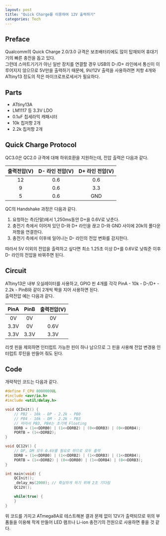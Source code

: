 ```yaml
---
layout: post
title: "Quick Charge를 이용하여 12V 출력하기"
categories: Tech
---
```


## Preface

Qualcomm의 Quick Charge 2.0/3.0 규격은 보조배터리에도 많이 탑재되어 휴대기기의 빠른 충전을 돕고 있다.  
그런데 스마트기기가 아닌 일반 장치를 연결할 경우 USB의 D-/D+ 라인에서 통신이 이루어지지 않으므로 5V만을 출력하기 때문에, 9V/12V 출력을 사용하려면 저항 4개와 ATtiny13 정도의 작은 마이크로프로세서가 필요하다.

## Parts

- ATtiny13A
- LM1117 등 3.3V LDO
- 0.1uF 칩세라믹 캐패시터
- 10k 칩저항 2개
- 2.2k 칩저항 2개

## Quick Charge Protocol

QC3.0은 QC2.0 규격에 대해 하위호환을 지원하는데, 전압 출력은 다음과 같다.

| 출력전압(V) | D- 라인 전압(V) | D+ 라인 전압(V) |
| :-------: | :---: | :---: |
| 12 | 0.6 | 0.6 |
| 9 | 0.6 | 3.3 |
| 5 | 0.6 | GND |

QC의 Handshake 과정은 다음과 같다.

1. 요청하는 측(단말)에서 1,250ms동안 D+을 0.6V로 낮춘다.
2. 충전기 측에서 이어져 있던 D-와 D+ 라인을 끊고 D-와 GND 사이에 20k의 풀다운 저항을 연결한다.
3. 충전기 측에서 이후에 일어나는 D- 라인의 전압 변화를 감지한다.

따라서 5V 이외의 전압을 출력하고 싶다면 최소 1.25초 이상 D+를 0.6V로 낮춰준 이후 D- 라인의 전압을 바꿔주면 된다.  

## Circuit

ATtiny13은 내부 오실레이터를 사용하고, GPIO 핀 4개를 각각 PinA - 10k - D-/D+ - 2.2k - PinB와 같이 2개씩 짝을 지어 사용하면 된다.  
출력전압 예는 다음과 같다.

| PinA | PinB | 출력전압(V) |
| :---: | :---: | :---: |
| 0V | 0V | 0V |
| 3.3V | 0V | 0.6V |
| 3.3V | 3.3V | 3.3V |

리셋 핀을 제외하면 인터럽트 가능한 핀이 하나 남으므로 그 핀을 사용해 전압 변경용 인터럽트 루틴을 만들어 줘도 된다.

## Code

개략적인 코드는 다음과 같다.

```c
#define F_CPU 8000000UL
#include <avr/io.h>
#include <util/delay.h>

void QCInit() {
    // PB2 - 10k - DP - 2.2k - PB0
    // PB4 - 10k - DM - 2.2k - PB3
    // 따라서 PB3, PB4는 초기에 Floating
    DDRB = (1<<DDRB0) | (1<<DDRB2) | (0<<DDRB3) | (0<<DDRB4);
    PORTB = (1<<DDRB2);
}

void QC12V() {
    // DP, DM 모두 0.6V를 필요로 하므로 모두 출력
    DDRB = (1<<DDRB0) | (1<<DDRB2) | (1<<DDRB3) | (1<<DDRB4);
    PORTB = (1<<DDRB2) | (0<<DDRB0) | (1<<DDRB4) | (0<<DDRB3);
}

int main(void) {
    QCInit();
    _delay_ms(2000); // 확실하게 하기 위해 2초 기다림
    QC12V();

    while(true) {
    }
}
```

위 코드를 가지고 ATmega8A로 테스트해본 결과 문제 없이 12V가 출력되므로 위의 부품들을 이용해 작게 만들어 LED 램프나 Li-ion 충전기의 전원으로 사용하면 좋을 것 같다.
